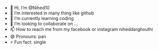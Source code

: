- 👋 Hi, I’m @Nihed10
- 👀 I’m interested in many thing like github
- 🌱 I’m currently learning coding
- 💞️ I’m looking to collaborate on ...
- 📫 How to reach me from my facebook or instagram niheddarghouthi
- 😄 Pronouns: pan
- ⚡ Fun fact: single

<!---
Nihed10/Nihed10 is a ✨ special ✨ repository because its `README.md` (this file) appears on your GitHub profile.
You can click the Preview link to take a look at your changes.
--->
